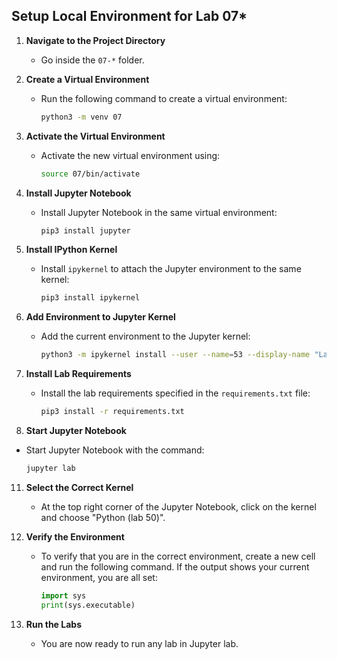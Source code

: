 ## Setup Local Environment for Lab 07*

1. **Navigate to the Project Directory**
    - Go inside the `07-*` folder.

2. **Create a Virtual Environment**
    - Run the following command to create a virtual environment:
      ```sh
      python3 -m venv 07
      ```

3. **Activate the Virtual Environment**
    - Activate the new virtual environment using:
      ```sh
      source 07/bin/activate
      ```

4. **Install Jupyter Notebook**
    - Install Jupyter Notebook in the same virtual environment:
      ```sh
      pip3 install jupyter
      ```

5. **Install IPython Kernel**
    - Install `ipykernel` to attach the Jupyter environment to the same kernel:
      ```sh
      pip3 install ipykernel 
      ```

6. **Add Environment to Jupyter Kernel**
    - Add the current environment to the Jupyter kernel:
      ```sh
      python3 -m ipykernel install --user --name=53 --display-name "Lab 07"
      ```

7. **Install Lab Requirements**
    - Install the lab requirements specified in the `requirements.txt` file:
      ```sh
      pip3 install -r requirements.txt
      ```

10. **Start Jupyter Notebook**
- Start Jupyter Notebook with the command:
  ```sh
  jupyter lab
  ```

11. **Select the Correct Kernel**
    - At the top right corner of the Jupyter Notebook, click on the kernel and choose "Python (lab 50)".

12. **Verify the Environment**
    - To verify that you are in the correct environment, create a new cell and run the following command. If the output shows your current environment, you are all set:
      ```python
      import sys
      print(sys.executable)
      ```

13. **Run the Labs**
    - You are now ready to run any lab in Jupyter lab.